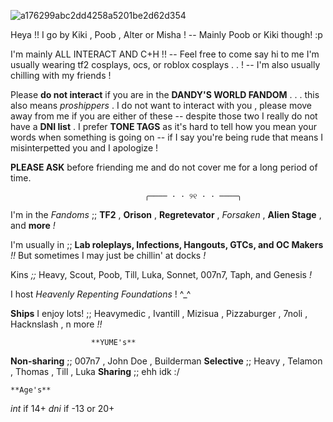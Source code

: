 ![a176299abc2dd4258a5201be2d62d354](https://github.com/user-attachments/assets/ba455628-eb96-472b-b0b0-b32c66b8e5b9)



Heya !! I go by Kiki , Poob , Alter or Misha ! -- Mainly Poob or Kiki though! :p

I'm mainly ALL INTERACT AND C+H !! -- Feel free to come say hi to me I'm usually wearing tf2 cosplays, ocs, or roblox cosplays . . ! -- I'm also usually chilling with my friends !

Please **do not interact** if you are in the **DANDY'S WORLD FANDOM** . . . this also means *proshippers* . I do not want to interact with you , please move away from me if you are either of these -- despite those two I really do not have a **DNI list** .
I prefer **TONE TAGS** as it's hard to tell how you mean your words when something is going on -- if I say you're being rude that means I misinterpetted you and I apologize !

**PLEASE ASK** before friending me and do not cover me for a long period of time.

                                  ╭──── · · ୨୧ · · ────╮

I'm in the *Fandoms* ;; **TF2** , **Orison** , **Regretevator** , *Forsaken* , **Alien Stage** , and __more__ *!*

>

I'm usually in ;; **Lab roleplays, Infections, Hangouts, GTCs, and OC Makers** *!!* But sometimes I may just be chillin' at docks *!*

>

Kins *;;*  Heavy, Scout, Poob, Till, Luka, Sonnet, 007n7, Taph, and Genesis *!*

>

I host *Heavenly Repenting Foundations* ! ^_^

>

**Ships** I enjoy lots! ;; Heavymedic , Ivantill , Mizisua , Pizzaburger , 7noli , Hacknslash , n more *!!*

>

                      **YUME's**
**Non-sharing** ;; 007n7 , John Doe , Builderman 
**Selective** ;; Heavy , Telamon , Thomas , Till , Luka
**Sharing** ;; ehh idk :/

>

    **Age's**
*int* if 14+
*dni* if -13 or 20+
